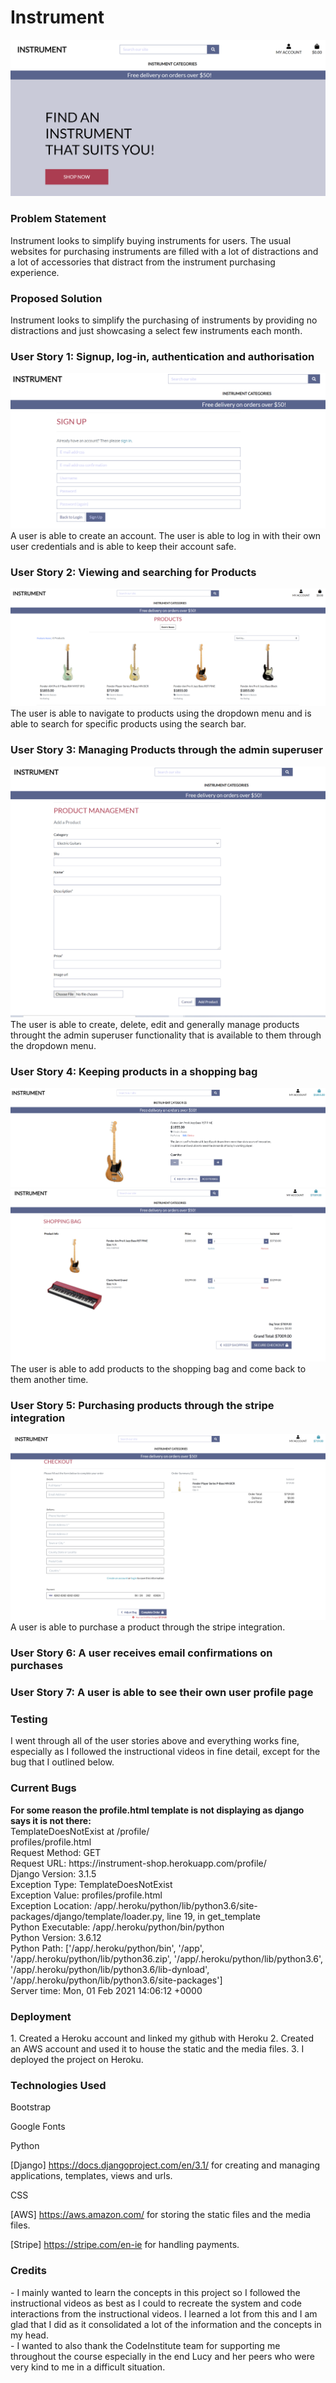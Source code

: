 <h1>Instrument</h1>
<img src="/static/readme_images/homepage.png">


<h3>Problem Statement</h3>
Instrument looks to simplify buying instruments for users. The usual websites for purchasing instruments are filled with a lot of distractions and a lot of accessories that distract from the instrument purchasing experience.


<h3>Proposed Solution</h3>
Instrument looks to simplify the purchasing of instruments by providing no distractions and just showcasing a select few instruments each month.


<h3>User Story 1: Signup, log-in, authentication and authorisation</h3>
<img src="/static/readme_images/signup.png">
A user is able to create an account. The user is able to log in with their own user credentials and is able to keep their account safe.

<h3>User Story 2: Viewing and searching for Products</h3>
<img src="/static/readme_images/basses.png">
The user is able to navigate to products using the dropdown menu and is able to search for specific products using the search bar.

<h3>User Story 3: Managing Products through the admin superuser</h3>
<img src="/static/readme_images/product_admin.png">
The user is able to create, delete, edit and generally manage products throught the admin superuser functionality that is available to them through the dropdown menu.


<h3>User Story 4: Keeping products in a shopping bag</h3>
<img src="/static/readme_images/add_to_bag.png">
<img src="/static/readme_images/shopping_bag.png">
The user is able to add products to the shopping bag and come back to them another time.

<h3>User Story 5: Purchasing products through the stripe integration</h3>
<img src="/static/readme_images/purchase.png">
A user is able to purchase a product through the stripe integration. 

<h3>User Story 6: A user receives email confirmations on purchases</h3> 

<h3>User Story 7: A user is able to see their own user profile page</h3>

<h3>Testing</h3>
I went through all of the user stories above and everything works fine, especially as I followed the instructional videos in fine detail, except for the bug that I outlined below. 

<h3>Current Bugs</h3>
<b>For some reason the profile.html template is not displaying as django says it is not there:</b>
<br>
TemplateDoesNotExist at /profile/
<br>
profiles/profile.html
<br>
Request Method:	GET
<br>
Request URL:	https://instrument-shop.herokuapp.com/profile/
<br>
Django Version:	3.1.5
<br>
Exception Type:	TemplateDoesNotExist
<br>
Exception Value:	
profiles/profile.html
<br>
Exception Location:	/app/.heroku/python/lib/python3.6/site-packages/django/template/loader.py, line 19, in get_template
<br>
Python Executable:	/app/.heroku/python/bin/python
<br>
Python Version:	3.6.12
<br>
Python Path:	
['/app/.heroku/python/bin',
 '/app',
 '/app/.heroku/python/lib/python36.zip',
 '/app/.heroku/python/lib/python3.6',
 '/app/.heroku/python/lib/python3.6/lib-dynload',
 '/app/.heroku/python/lib/python3.6/site-packages']
 <br>
Server time:	Mon, 01 Feb 2021 14:06:12 +0000

<h3>Deployment</h3>
1. Created a Heroku account and linked my github with Heroku
2. Created an AWS account and used it to house the static and the media files.
3. I deployed the project on Heroku.

<h3>Technologies Used</h3>
Bootstrap

Google Fonts 

Python

[Django] https://docs.djangoproject.com/en/3.1/ for creating and managing applications, templates, views and urls.

CSS

[AWS] https://aws.amazon.com/ for storing the static files and the media files.

[Stripe] https://stripe.com/en-ie for handling payments.

<h3>Credits</h3>
- I mainly wanted to learn the concepts in this project so I followed the instructional videos as best as I could to recreate the system and code interactions from the instructional videos. I learned a lot from this and I am glad that I did as it consolidated a lot of the information and the concepts in my head.
<br>
- I wanted to also thank the CodeInstitute team for supporting me throughout the course especially in the end Lucy and her peers who were very kind to me in a difficult situation.
